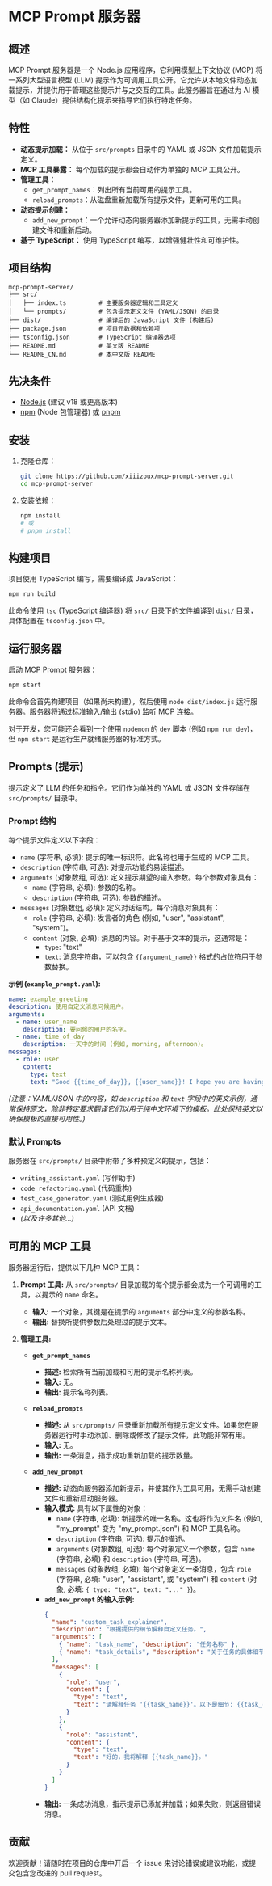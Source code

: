 # MCP Prompt 服务器

## 概述

MCP Prompt 服务器是一个 Node.js 应用程序，它利用模型上下文协议 (MCP) 将一系列大型语言模型 (LLM) 提示作为可调用工具公开。它允许从本地文件动态加载提示，并提供用于管理这些提示并与之交互的工具。此服务器旨在通过为 AI 模型（如 Claude）提供结构化提示来指导它们执行特定任务。

## 特性

*   **动态提示加载：** 从位于 `src/prompts` 目录中的 YAML 或 JSON 文件加载提示定义。
*   **MCP 工具暴露：** 每个加载的提示都会自动作为单独的 MCP 工具公开。
*   **管理工具：**
    *   `get_prompt_names`：列出所有当前可用的提示工具。
    *   `reload_prompts`：从磁盘重新加载所有提示文件，更新可用的工具。
*   **动态提示创建：**
    *   `add_new_prompt`：一个允许动态向服务器添加新提示的工具，无需手动创建文件和重新启动。
*   **基于 TypeScript：** 使用 TypeScript 编写，以增强健壮性和可维护性。

## 项目结构

```
mcp-prompt-server/
├── src/
│   ├── index.ts         # 主要服务器逻辑和工具定义
│   └── prompts/         # 包含提示定义文件 (YAML/JSON) 的目录
├── dist/                # 编译后的 JavaScript 文件 (构建后)
├── package.json         # 项目元数据和依赖项
├── tsconfig.json        # TypeScript 编译器选项
├── README.md            # 英文版 README
└── README_CN.md         # 本中文版 README
```

## 先决条件

*   [Node.js](https://nodejs.org/) (建议 v18 或更高版本)
*   [npm](https://www.npmjs.com/) (Node 包管理器) 或 [pnpm](https://pnpm.io/)

## 安装

1.  克隆仓库：
    ```bash
    git clone https://github.com/xiiizoux/mcp-prompt-server.git
    cd mcp-prompt-server
    ```
2.  安装依赖：
    ```bash
    npm install
    # 或
    # pnpm install
    ```

## 构建项目

项目使用 TypeScript 编写，需要编译成 JavaScript：

```bash
npm run build
```
此命令使用 `tsc` (TypeScript 编译器) 将 `src/` 目录下的文件编译到 `dist/` 目录，具体配置在 `tsconfig.json` 中。

## 运行服务器

启动 MCP Prompt 服务器：

```bash
npm start
```
此命令会首先构建项目（如果尚未构建），然后使用 `node dist/index.js` 运行服务器。服务器将通过标准输入/输出 (stdio) 监听 MCP 连接。

对于开发，您可能还会看到一个使用 `nodemon` 的 `dev` 脚本 (例如 `npm run dev`)，但 `npm start` 是运行生产就绪服务器的标准方式。

## Prompts (提示)

提示定义了 LLM 的任务和指令。它们作为单独的 YAML 或 JSON 文件存储在 `src/prompts/` 目录中。

### Prompt 结构

每个提示文件定义以下字段：

*   `name` (字符串, 必填): 提示的唯一标识符。此名称也用于生成的 MCP 工具。
*   `description` (字符串, 可选): 对提示功能的易读描述。
*   `arguments` (对象数组, 可选): 定义提示期望的输入参数。每个参数对象具有：
    *   `name` (字符串, 必填): 参数的名称。
    *   `description` (字符串, 可选): 参数的描述。
*   `messages` (对象数组, 必填): 定义对话结构。每个消息对象具有：
    *   `role` (字符串, 必填): 发言者的角色 (例如, "user", "assistant", "system")。
    *   `content` (对象, 必填): 消息的内容。对于基于文本的提示，这通常是：
        *   `type`: "text"
        *   `text`: 消息字符串，可以包含 `{{argument_name}}` 格式的占位符用于参数替换。

**示例 (`example_prompt.yaml`):**
```yaml
name: example_greeting
description: 使用自定义消息问候用户。
arguments:
  - name: user_name
    description: 要问候的用户的名字。
  - name: time_of_day
    description: 一天中的时间 (例如, morning, afternoon)。
messages:
  - role: user
    content:
      type: text
      text: "Good {{time_of_day}}, {{user_name}}! I hope you are having a wonderful day."
```
*(注意：YAML/JSON 中的内容，如 `description` 和 `text` 字段中的英文示例，通常保持原文，除非特定要求翻译它们以用于纯中文环境下的模板。此处保持英文以确保模板的直接可用性。)*

### 默认 Prompts

服务器在 `src/prompts/` 目录中附带了多种预定义的提示，包括：
*   `writing_assistant.yaml` (写作助手)
*   `code_refactoring.yaml` (代码重构)
*   `test_case_generator.yaml` (测试用例生成器)
*   `api_documentation.yaml` (API 文档)
*   *(以及许多其他...)*

## 可用的 MCP 工具

服务器运行后，提供以下几种 MCP 工具：

1.  **Prompt 工具:** 从 `src/prompts/` 目录加载的每个提示都会成为一个可调用的工具，以提示的 `name` 命名。
    *   **输入:** 一个对象，其键是在提示的 `arguments` 部分中定义的参数名称。
    *   **输出:** 替换所提供参数后处理过的提示文本。

2.  **管理工具:**
    *   **`get_prompt_names`**
        *   **描述:** 检索所有当前加载和可用的提示名称列表。
        *   **输入:** 无。
        *   **输出:** 提示名称列表。

    *   **`reload_prompts`**
        *   **描述:** 从 `src/prompts/` 目录重新加载所有提示定义文件。如果您在服务器运行时手动添加、删除或修改了提示文件，此功能非常有用。
        *   **输入:** 无。
        *   **输出:** 一条消息，指示成功重新加载的提示数量。

    *   **`add_new_prompt`**
        *   **描述:** 动态向服务器添加新提示，并使其作为工具可用，无需手动创建文件和重新启动服务器。
        *   **输入模式:** 具有以下属性的对象：
            *   `name` (字符串, 必填): 新提示的唯一名称。这也将作为文件名 (例如, "my_prompt" 变为 "my_prompt.json") 和 MCP 工具名称。
            *   `description` (字符串, 可选): 提示的描述。
            *   `arguments` (对象数组, 可选): 每个对象定义一个参数，包含 `name` (字符串, 必填) 和 `description` (字符串, 可选)。
            *   `messages` (对象数组, 必填): 每个对象定义一条消息，包含 `role` (字符串, 必填: "user", "assistant", 或 "system") 和 `content` (对象, 必填: `{ type: "text", text: "..." }`)。
        *   **`add_new_prompt` 的输入示例:**
            ```json
            {
              "name": "custom_task_explainer",
              "description": "根据提供的细节解释自定义任务。",
              "arguments": [
                { "name": "task_name", "description": "任务名称" },
                { "name": "task_details", "description": "关于任务的具体细节" }
              ],
              "messages": [
                {
                  "role": "user",
                  "content": {
                    "type": "text",
                    "text": "请解释任务 '{{task_name}}'。以下是细节: {{task_details}}"
                  }
                },
                {
                  "role": "assistant",
                  "content": {
                    "type": "text",
                    "text": "好的，我将解释 {{task_name}}。"
                  }
                }
              ]
            }
            ```
        *   **输出:** 一条成功消息，指示提示已添加并加载；如果失败，则返回错误消息。

## 贡献

欢迎贡献！请随时在项目的仓库中开启一个 issue 来讨论错误或建议功能，或提交包含您改进的 pull request。
